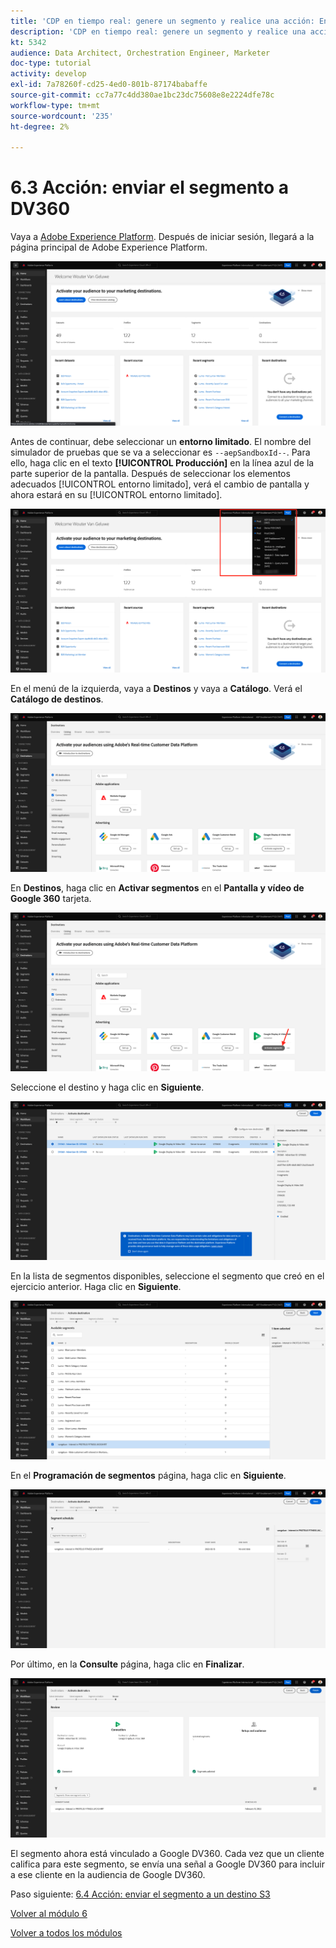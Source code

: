 ```yaml
---
title: 'CDP en tiempo real: genere un segmento y realice una acción: Envíe el segmento a DV360'
description: 'CDP en tiempo real: genere un segmento y realice una acción: Envíe el segmento a DV360'
kt: 5342
audience: Data Architect, Orchestration Engineer, Marketer
doc-type: tutorial
activity: develop
exl-id: 7a78260f-cd25-4ed0-801b-87174babaffe
source-git-commit: cc7a77c4dd380ae1bc23dc75608e8e2224dfe78c
workflow-type: tm+mt
source-wordcount: '235'
ht-degree: 2%

---
```


# 6.3 Acción: enviar el segmento a DV360

Vaya a [Adobe Experience Platform](https://experience.adobe.com/platform). Después de iniciar sesión, llegará a la página principal de Adobe Experience Platform.

![Ingesta de datos](../module2/images/home.png)

Antes de continuar, debe seleccionar un **entorno limitado**. El nombre del simulador de pruebas que se va a seleccionar es ``--aepSandboxId--``. Para ello, haga clic en el texto **[!UICONTROL Producción]** en la línea azul de la parte superior de la pantalla. Después de seleccionar los elementos adecuados [!UICONTROL entorno limitado], verá el cambio de pantalla y ahora estará en su [!UICONTROL entorno limitado].

![Ingesta de datos](../module2/images/sb1.png)

En el menú de la izquierda, vaya a **Destinos** y vaya a **Catálogo**. Verá el **Catálogo de destinos**.

![RTCDP](./images/rtcdpmenudest.png)

En **Destinos**, haga clic en **Activar segmentos** en el **Pantalla y vídeo de Google 360** tarjeta.

![RTCDP](./images/rtcdpgoogleseg.png)

Seleccione el destino y haga clic en **Siguiente**.

![RTCDP](./images/rtcdpcreatedest2.png)

En la lista de segmentos disponibles, seleccione el segmento que creó en el ejercicio anterior. Haga clic en **Siguiente**.

![RTCDP](./images/rtcdpcreatedest3.png)

En el **Programación de segmentos** página, haga clic en **Siguiente**.

![RTCDP](./images/rtcdpcreatedest4.png)

Por último, en la **Consulte** página, haga clic en **Finalizar**.

![RTCDP](./images/rtcdpcreatedest5.png)

El segmento ahora está vinculado a Google DV360. Cada vez que un cliente califica para este segmento, se envía una señal a Google DV360 para incluir a ese cliente en la audiencia de Google DV360.

Paso siguiente: [6.4 Acción: enviar el segmento a un destino S3](./ex4.md)

[Volver al módulo 6](./real-time-cdp-build-a-segment-take-action.md)

[Volver a todos los módulos](../../overview.md)
